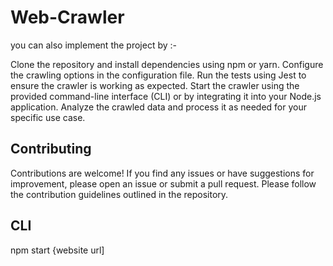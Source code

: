 # Web-Crawler

you can also implement the project by :-

Clone the repository and install dependencies using npm or yarn.
Configure the crawling options in the configuration file.
Run the tests using Jest to ensure the crawler is working as expected.
Start the crawler using the provided command-line interface (CLI) or by integrating it into your Node.js application.
Analyze the crawled data and process it as needed for your specific use case.


## Contributing

Contributions are welcome! If you find any issues or have suggestions for improvement, 
please open an issue or submit a pull request. Please follow the contribution guidelines outlined in the repository.

## CLI

npm start {website url]
